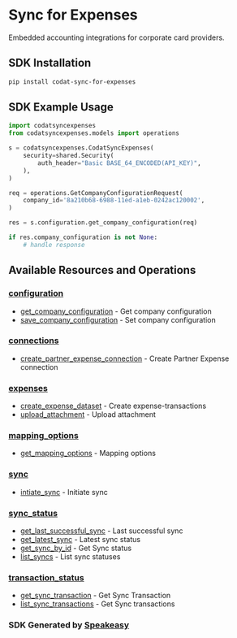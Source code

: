 # Sync for Expenses

Embedded accounting integrations for corporate card providers.

<!-- Start SDK Installation -->
## SDK Installation

```bash
pip install codat-sync-for-expenses
```
<!-- End SDK Installation -->

## SDK Example Usage
<!-- Start SDK Example Usage -->
```python
import codatsyncexpenses
from codatsyncexpenses.models import operations

s = codatsyncexpenses.CodatSyncExpenses(
    security=shared.Security(
        auth_header="Basic BASE_64_ENCODED(API_KEY)",
    ),
)

req = operations.GetCompanyConfigurationRequest(
    company_id='8a210b68-6988-11ed-a1eb-0242ac120002',
)

res = s.configuration.get_company_configuration(req)

if res.company_configuration is not None:
    # handle response
```
<!-- End SDK Example Usage -->

<!-- Start SDK Available Operations -->
## Available Resources and Operations


### [configuration](docs/configuration/README.md)

* [get_company_configuration](docs/configuration/README.md#get_company_configuration) - Get company configuration
* [save_company_configuration](docs/configuration/README.md#save_company_configuration) - Set company configuration

### [connections](docs/connections/README.md)

* [create_partner_expense_connection](docs/connections/README.md#create_partner_expense_connection) - Create Partner Expense connection

### [expenses](docs/expenses/README.md)

* [create_expense_dataset](docs/expenses/README.md#create_expense_dataset) - Create expense-transactions
* [upload_attachment](docs/expenses/README.md#upload_attachment) - Upload attachment

### [mapping_options](docs/mappingoptions/README.md)

* [get_mapping_options](docs/mappingoptions/README.md#get_mapping_options) - Mapping options

### [sync](docs/sync/README.md)

* [intiate_sync](docs/sync/README.md#intiate_sync) - Initiate sync

### [sync_status](docs/syncstatus/README.md)

* [get_last_successful_sync](docs/syncstatus/README.md#get_last_successful_sync) - Last successful sync
* [get_latest_sync](docs/syncstatus/README.md#get_latest_sync) - Latest sync status
* [get_sync_by_id](docs/syncstatus/README.md#get_sync_by_id) - Get Sync status
* [list_syncs](docs/syncstatus/README.md#list_syncs) - List sync statuses

### [transaction_status](docs/transactionstatus/README.md)

* [get_sync_transaction](docs/transactionstatus/README.md#get_sync_transaction) - Get Sync Transaction
* [list_sync_transactions](docs/transactionstatus/README.md#list_sync_transactions) - Get Sync transactions
<!-- End SDK Available Operations -->

### SDK Generated by [Speakeasy](https://docs.speakeasyapi.dev/docs/using-speakeasy/client-sdks)

